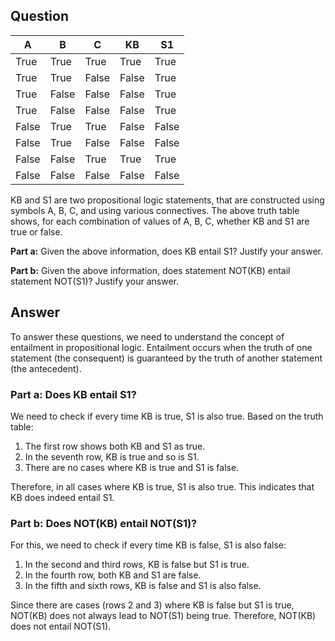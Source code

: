 ## Question

| A     | B     | C     | KB    | S1    |
|-------|-------|-------|-------|-------|
| True  | True  | True  | True  | True  |
| True  | True  | False | False | True  |
| True  | False | False | False | True  |
| True  | False | False | False | True  |
| False | True  | True  | False | False |
| False | True  | False | False | False |
| False | False | True  | True  | True  |
| False | False | False | False | False |

 KB and S1 are two propositional logic statements, that are constructed using symbols A, B, C, and using various connectives. The above truth table shows, for each combination of values of A, B, C, whether KB and S1 are true or false.

**Part a:** Given the above information, does KB entail S1? Justify your answer.

**Part b:** Given the above information, does statement NOT(KB) entail statement NOT(S1)? Justify your answer. 

## Answer
To answer these questions, we need to understand the concept of entailment in propositional logic. Entailment occurs when the truth of one statement (the consequent) is guaranteed by the truth of another statement (the antecedent).

### Part a: Does KB entail S1?
We need to check if every time KB is true, S1 is also true. Based on the truth table:

1. The first row shows both KB and S1 as true.
2. In the seventh row, KB is true and so is S1.
3. There are no cases where KB is true and S1 is false.  

Therefore, in all cases where KB is true, S1 is also true. This indicates that KB does indeed entail S1.

### Part b: Does NOT(KB) entail NOT(S1)?
For this, we need to check if every time KB is false, S1 is also false:

1. In the second and third rows, KB is false but S1 is true.  
2. In the fourth row, both KB and S1 are false.  
3. In the fifth and sixth rows, KB is false and S1 is also false.  

Since there are cases (rows 2 and 3) where KB is false but S1 is true, NOT(KB) does not always lead to NOT(S1) being true. Therefore, NOT(KB) does not entail NOT(S1).